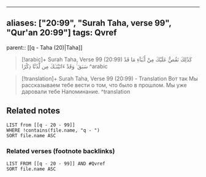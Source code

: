 
---
aliases: ["20:99", "Surah Taha, verse 99", "Qur'an 20:99"]
tags: Qvref
---

parent:: [[q - Taha (20)|Taha]]

> [!arabic]+ Surah Taha, Verse 99 (20:99)
> <span class="quran-arabic">كَذَٰلِكَ نَقُصُّ عَلَيْكَ مِنْ أَنۢبَآءِ مَا قَدْ سَبَقَ ۚ وَقَدْ ءَاتَيْنَـٰكَ مِن لَّدُنَّا ذِكْرًا</span>
^arabic

> [!translation]+ Surah Taha, Verse 99 (20:99) - Translation
> Вот так Мы рассказываем тебе вести о том, что было в прошлом. Мы уже даровали тебе Напоминание.
^translation



## Related notes
```dataview
LIST from [[q - 20 - 99]]
WHERE !contains(file.name, "q - ")
SORT file.name ASC
```

### Related verses (footnote backlinks)
```dataview
LIST FROM [[q - 20 - 99]] AND #Qvref
SORT file.name ASC
```


